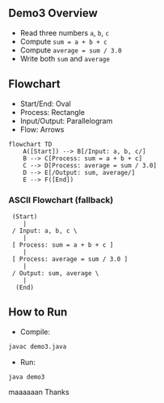## Demo3 Overview

- Read three numbers `a`, `b`, `c`
- Compute `sum = a + b + c`
- Compute `average = sum / 3.0`
- Write both `sum` and `average`

## Flowchart
- Start/End: Oval
- Process: Rectangle
- Input/Output: Parallelogram
- Flow: Arrows

```mermaid
flowchart TD
    A([Start]) --> B[/Input: a, b, c/]
    B --> C[Process: sum = a + b + c]
    C --> D[Process: average = sum / 3.0]
    D --> E[/Output: sum, average/]
    E --> F([End])
```

### ASCII Flowchart (fallback)
```
 (Start)
    |
 / Input: a, b, c \
    |
 [ Process: sum = a + b + c ]
    |
 [ Process: average = sum / 3.0 ]
    |
 / Output: sum, average \
    |
  (End)
```

## How to Run
- Compile:
```bash
javac demo3.java
```
- Run:
```bash
java demo3
```
maaaaaan Thanks 